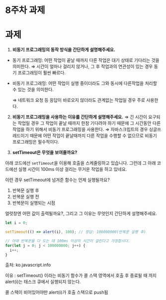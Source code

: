# 8주차 과제

# 과제

1. **비동기 프로그래밍의 동작 방식을 간단하게 설명해주세요.**
- 동기 프로그래밍: 어떤 작업이 끝날 때까지 다른 작업은 대기 상태로 기다리는 것을 의미한다.
⇒ 시간이 얼마나 걸리지 않거나, 그 후 작업과의 연관성이 있는 경우 동기 프로그래밍이 훨씬 빠르다.
- 비동기 프로그래밍: 어떤 작업이 실행 중이더라도 그와 동시에 다른작업을 처리할 수 있는 것을 의미한다.
    
    ⇒ 네트워크 요청 등 응답이 바로오지 않더라도 관계없는 작업일 경우 주로 사용한다.
    
2. **비동기 프로그래밍을 사용하는 이유를 간단하게 설명해주세요.**
⇒ 긴 시간이 요구되는 작업일 경우 그 작업이 끝날 때까지 한참 기다려야 하기 때문에 그 시간동안 다른 작업을 하기 위해서 비동기 프로그래밍을 사용한다.
⇒ 자바스크립트의 경우 싱글쓰레드이기 때문에 어떤 작업이 끝날때까지 다른 작업을 수행할 수 없으므로 비동기 프로그래밍은 필수적이다.

3. **setTimeout은 무엇을 보여줄까요?**

아래 코드에선 `setTimeout`을 이용해 호출을 스케줄링하고 있습니다. 그런데 그 아래 코드에선 실행 시간이 100ms 이상 걸리는 무거운 작업을 하고 있네요.

이런 경우 setTimeout에 넘겨준 함수는 언제 실행될까요?

1. 반복문 실행 후
2. 반복문 실행 전
3. 반복문이 실행되는 시점

얼럿창엔 어떤 값이 출력될까요?, 그리고 그 이유는 무엇인지 간단하게 설명해주세요.

```jsx
let i = 0;

setTimeout(() => alert(i), 100); // 정답: 100000000(반복문 실행 후)

// 아래 반복문을 다 도는 데 100ms 이상의 시간이 걸린다고 가정합시다.
for(let j = 0; j < 100000000; j++) {
  i++;
}
```

출처: ko.javascript.info

이유 : setTimeout() 이라는 비동기 함수가 콜 스택 영역에서 호출 후 종료될 때 까지 alert(i)는 태스크 큐에서 실행되지 않는다.

콜 스택이 비어있어야만 alert(i)가 호출 스택으로 push됨
